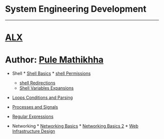 # System Engineering Development
---
# [ALX](https://www.alxafrica.com)
# Author: [Pule Mathikhha](https://pulemathikha.wordpress.com)

* Shell
      * [Shell Basics](https://github.com/TheeKingZa/alx-system_engineering-devops/tree/master/0x00-shell_basics/README.md)
      * [shell Permissions](https://github.com/TheeKingZa/alx-system_engineering-devops/tree/master/0x01-shell_permissions/README.md)
     * [shell Redirections](https://github.com/TheeKingZa/alx-system_engineering-devops/tree/master/0x02-shell_redirections/README.md)
     * [Shell Variables Expansions](https://github.com/TheeKingZa/alx-system_engineering-devops/tree/master/0x03-shell_variables_expansions/README.md)
* [Loops Conditions and Parsing](https://github.com/TheeKingZa/alx-system_engineering-devops/tree/master/0x04-loops_conditions_and_parsing/README.md)
* [Processes and Signals](https://github.com/TheeKingZa/alx-system_engineering-devops/tree/master/0x05-processes_and_signals/README.md)
* [Regular Expressions](https://github.com/TheeKingZa/alx-system_engineering-devops/tree/master/0x06-regular_expressions/README.md)

* Networking
       * [Networking Basics](https://github.com/TheeKingZa/alx-system_engineering-devops/tree/master/0x07-networking_basics/README.md)
       * [Networking Basics 2](https://github.com/TheeKingZa/alx-system_engineering-devops/tree/master/0x08-networking_basics_2/README.md)
       * [Web Infrastructure Design](https://github.com/TheeKingZa/alx-system_engineering-devops/tree/master/0x09-web_infrastructure_design/README.md)








